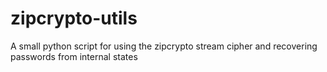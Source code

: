 # zipcrypto-utils

A small python script for using the zipcrypto stream cipher and recovering passwords from internal states
